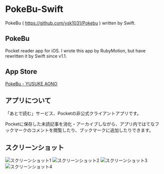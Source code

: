# PokeBu-Swift
PokeBu ( https://github.com/ysk1031/Pokebu ) written by Swift.

## PokeBu
Pocket reader app for iOS.
I wrote this app by RubyMotion, but have rewritten it by Swift since v1.1.

## App Store
[PokeBu - YUSUKE AONO](https://geo.itunes.apple.com/jp/app/pokebu/id981124596?mt=8)

## アプリについて
「あとで読む」サービス、Pocketの非公式クライアントアプリです。

Pocketに保存した未読記事を消化・アーカイブしながら、アプリ内ではてなフックマークのコメントを閲覧したり、ブックマークに追加したりできます。

## スクリーンショット
![スクリーンショット1](https://dl-web.dropbox.com/s/mpffilv7obrglck/Pokebu_ss1_Fotor.jpg)
![スクリーンショット2](https://dl-web.dropbox.com/s/o5hbyon1wgekg15/Pokebu_ss2_Fotor.jpg)
![スクリーンショット3](https://dl-web.dropbox.com/s/zbvatphi2lprlzh/Pokebu_ss3_Fotor.jpg)
![スクリーンショット4](https://dl-web.dropbox.com/s/tgh9i7hju5vc9eb/Pokebu_ss4_Fotor.jpg)
